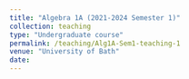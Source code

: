 ```yaml
---
title: "Algebra 1A (2021-2024 Semester 1)"
collection: teaching
type: "Undergraduate course"
permalink: /teaching/Alg1A-Sem1-teaching-1
venue: "University of Bath"
date:
---
```

